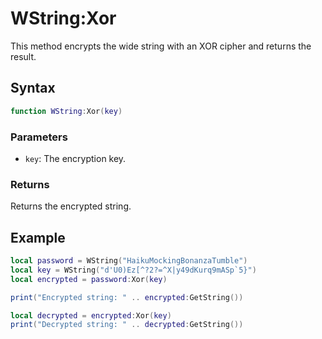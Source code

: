 # WString:Xor

This method encrypts the wide string with an XOR cipher and returns the result.

## Syntax

``` lua
function WString:Xor(key)
```

### Parameters

- `key`: The encryption key.

### Returns

Returns the encrypted string.

## Example

``` lua
local password = WString("HaikuMockingBonanzaTumble")
local key = WString("d'U0)Ez[^?2?=^X|y49dKurq9mASp`5}")
local encrypted = password:Xor(key)

print("Encrypted string: " .. encrypted:GetString())

local decrypted = encrypted:Xor(key)
print("Decrypted string: " .. decrypted:GetString())

```